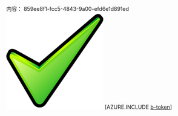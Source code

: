 内容： 859ee8f1-fcc5-4843-9a00-efd6e1d891ed![图像](b0a59107-4f01-4e5f-8067-a3620d842bc0.png)
[AZURE.INCLUDE [b-token](0ae4c12c-fa45-495a-87ca-f42cb0c85bce.md)]
